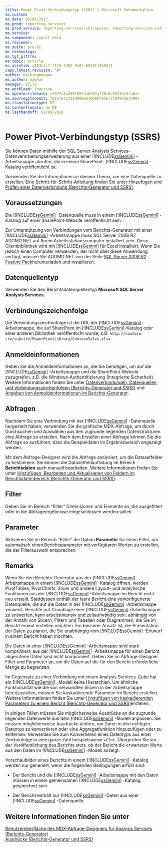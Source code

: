 ```yaml
---
title: Power Pivot-Verbindungstyp (SSRS) | Microsoft-Dokumentation
ms.custom: 
ms.date: 03/01/2017
ms.prod: reporting-services
ms.prod_service: reporting-services-sharepoint, reporting-services-native
ms.service: 
ms.component: report-data
ms.reviewer: 
ms.suite: pro-bi
ms.technology: 
ms.tgt_pltfrm: 
ms.topic: article
ms.assetid: a104c3c7-f118-4d02-9a0f-6859f1469d11
caps.latest.revision: "9"
author: markingmyname
ms.author: maghan
manager: kfile
ms.workload: Inactive
ms.openlocfilehash: c9377c8a436f057a1b257af70c0c8d23ee52a8ae
ms.sourcegitcommit: 7e117bca721d008ab106bbfede72f649d3634993
ms.translationtype: HT
ms.contentlocale: de-DE
ms.lasthandoff: 01/09/2018
---
```

# <a name="power-pivot-connection-type-ssrs"></a>Power Pivot-Verbindungstyp (SSRS)
  Sie können Daten mithilfe der SQL Server Analysis Services-Datenverarbeitungserweiterung aus einer [!INCLUDE[ssGemini](../../includes/ssgemini-md.md)] -Arbeitsmappe abrufen, die in einem SharePoint- [!INCLUDE[ssGemini](../../includes/ssgemini-md.md)] -Katalog veröffentlicht ist.  
  
 Verwenden Sie die Informationen in diesem Thema, um eine Datenquelle zu erstellen. Eine Schritt-für-Schritt-Anleitung finden Sie unter [Hinzufügen und Prüfen einer Datenverbindung &#40;Berichts-Generator und SSRS&#41;](../../reporting-services/report-data/add-and-verify-a-data-connection-report-builder-and-ssrs.md).  
  
## <a name="prerequisites"></a>Voraussetzungen  
 Die [!INCLUDE[ssGemini](../../includes/ssgemini-md.md)] -Datenquelle muss in einem [!INCLUDE[ssGemini](../../includes/ssgemini-md.md)] -Katalog auf einer SharePoint-Website veröffentlicht sein.  
  
 Zur Unterstützung von Verbindungen vom Berichts-Generator mit einer [!INCLUDE[ssGemini](../../includes/ssgemini-md.md)] -Arbeitsmappe muss SQL Server 2008 R2 ADOMD.NET auf Ihrem Arbeitsstationscomputer installiert sein. Diese Clientbibliothek wird mit [!INCLUDE[ssGemini](../../includes/ssgemini-md.md)] für Excel installiert. Wenn Sie jedoch einen Computer verwenden, der nicht über diese Anwendung verfügt, müssen Sie ADOMD.NET von der Seite [SQL Server 2008 R2 Feature Pack](http://go.microsoft.com/fwlink/?LinkId=192565)herunterladen und installieren.  
  
## <a name="data-source-type"></a>Datenquellentyp  
 Verwenden Sie den Berichtsdatenquellentyp **Microsoft SQL Server Analysis Services**.  
  
## <a name="connection-string"></a>Verbindungszeichenfolge  
 Die Verbindungszeichenfolge ist die URL der [!INCLUDE[ssGemini](../../includes/ssgemini-md.md)]-Arbeitsmappe, die auf SharePoint im [!INCLUDE[ssGemini](../../includes/ssgemini-md.md)]-Katalog oder einer anderen Bibliothek veröffentlicht wurde, z.B. `http://contoso-srv/subsite/PowerPivotLibrary/ContosoSales.xlsx`.  
  
## <a name="credentials"></a>Anmeldeinformationen  
 Geben Sie die Anmeldeinformationen an, die Sie benötigen, um auf die [!INCLUDE[ssGemini](../../includes/ssgemini-md.md)] -Arbeitsmappe und die SharePoint-Website zuzugreifen, z.B. die Windows-Authentifizierung (Integrierte Sicherheit). Weitere Informationen finden Sie unter [Datenverbindungen, Datenquellen und Verbindungszeichenfolgen &#40;Berichts-Generator und SSRS&#41;](../../reporting-services/report-data/data-connections-data-sources-and-connection-strings-report-builder-and-ssrs.md) und [Angeben von Anmeldeinformationen im Berichts-Generator](http://msdn.microsoft.com/library/7412ce68-aece-41c0-8c37-76a0e54b6b53).  
  
## <a name="queries"></a>Abfragen  
 Nachdem Sie eine Verbindung mit der [!INCLUDE[ssGemini](../../includes/ssgemini-md.md)] -Datenquelle hergestellt haben, verwenden Sie die grafische MDX-Abfrage, um durch Durchsuchen und Auswählen aus den zugrunde liegenden Datenstrukturen eine Abfrage zu erstellen. Nach dem Erstellen einer Abfrage können Sie die Abfrage so ausführen, dass die Beispieldaten im Ergebnisbereich angezeigt werden.  
  
 Mit dem Abfrage-Designer wird die Abfrage analysiert, um die Datasetfelder zu bestimmen. Sie können die Datasetfeldauflistung im Bereich **Berichtsdaten** auch manuell bearbeiten. Weitere Informationen finden Sie unter [Hinzufügen, Bearbeiten und Aktualisieren von Feldern im Berichtsdatenbereich &#40;Berichts-Generator und SSRS&#41;](../../reporting-services/report-data/add-edit-refresh-fields-in-the-report-data-pane-report-builder-and-ssrs.md).  
  
## <a name="filters"></a>Filter  
 Geben Sie im Bereich "Filter" Dimensionen und Elemente an, die ausgefiltert oder in die Abfrageergebnisse eingeschlossen werden sollen.  
  
## <a name="parameters"></a>Parameter  
 Aktivieren Sie im Bereich "Filter" die Option **Parameter** für einen Filter, um automatisch einen Berichtsparameter mit verfügbaren Werten zu erstellen, die der Filterauswahl entsprechen.  
  
## <a name="remarks"></a>Remarks  
 Wenn Sie den Berichts-Generator aus der [!INCLUDE[ssGemini](../../includes/ssgemini-md.md)] -Arbeitsmappe in einem [!INCLUDE[ssGemini](../../includes/ssgemini-md.md)] -Katalog öffnen, werden PivotTables, PivotCharts, Slicer und andere Layout- und analytische Funktionen aus der [!INCLUDE[ssGemini](../../includes/ssgemini-md.md)] -Arbeitsmappe im Bericht nicht neu erstellt. Stattdessen enthält der leere Bericht eine vorkonfigurierte Datenquelle, die auf die Daten in der [!INCLUDE[ssGemini](../../includes/ssgemini-md.md)] -Arbeitsmappe verweist. Berichte auf Grundlage einer [!INCLUDE[ssGemini](../../includes/ssgemini-md.md)] -Arbeitsmappe zu entwerfen, kann arbeitsintensiv und zeitaufwändig sein, abhängig von der Anzahl von Slicern, Filtern und Tabellen oder Diagrammen, die Sie im Bericht erneut erstellen möchten. Ein besserer Ansatz ist, die Präsentation der Daten zu planen, die Sie unabhängig vom [!INCLUDE[ssGemini](../../includes/ssgemini-md.md)] -Entwurf in einem Bericht haben möchten.  
  
 Die Daten in einer [!INCLUDE[ssGemini](../../includes/ssgemini-md.md)] -Arbeitsmappe sind stark komprimiert; aus der [!INCLUDE[ssGemini](../../includes/ssgemini-md.md)] -Arbeitsmappe für einen Bericht abgerufene Daten sind nicht komprimiert. Geben Sie im Abfrage-Designer Filter und Parameter an, um die Daten auf die für den Bericht erforderliche Menge zu begrenzen.  
  
 Im Gegensatz zu einer Verbindung mit einem Analysis Services-Cube hat ein [!INCLUDE[ssGemini](../../includes/ssgemini-md.md)] -Modell keine Hierarchien. Um ähnliche Funktionalität wie die von verwandten Slicern in der Arbeitsmappe bereitzustellen, müssen Sie kaskadierende Parameter im Bericht erstellen. Weitere Informationen finden Sie unter [Hinzufügen von kaskadierenden Parametern zu einem Bericht &#40;Berichts-Generator und SSRS&#41;](../../reporting-services/report-design/add-cascading-parameters-to-a-report-report-builder-and-ssrs.md)erstellen.  
  
 In einigen Fällen müssen Sie möglicherweise Ausdrücke an die zugrunde liegenden Datenwerte aus dem [!INCLUDE[ssGemini](../../includes/ssgemini-md.md)] -Modell anpassen. Sie müssen möglicherweise Ausdrücke ändern, um Daten in den richtigen Datentyp zu konvertieren oder eine Aggregatfunktion hinzuzufügen oder zu entfernen. Verwenden Sie zum Konvertieren eines Datentyps aus einer Zeichenfolge in eine ganze Zahl beispielsweise `=CInt`. Überprüfen Sie vor der Veröffentlichung des Berichts stets, ob der Bericht die erwarteten Werte aus den Daten im [!INCLUDE[ssGemini](../../includes/ssgemini-md.md)] -Modell anzeigt.  
  
 Vorschaubilder eines Berichts in einem [!INCLUDE[ssGemini](../../includes/ssgemini-md.md)] -Katalog werden nur generiert, wenn die folgenden Bedingungen erfüllt sind:  
  
-   Der Bericht und die [!INCLUDE[ssGemini](../../includes/ssgemini-md.md)] -Arbeitsmappe mit den Daten müssen in einem gemeinsamen [!INCLUDE[ssGemini](../../includes/ssgemini-md.md)] -Katalog gespeichert sein.  
  
-   Der Bericht enthält nur [!INCLUDE[ssGemini](../../includes/ssgemini-md.md)] -Daten aus einer [!INCLUDE[ssGemini](../../includes/ssgemini-md.md)] -Datenquelle.  
  
## <a name="see-also"></a>Weitere Informationen finden Sie unter  
 [Benutzeroberfläche des MDX-Abfrage-Designers für Analysis Services &#40;Berichts-Generator&#41;](http://msdn.microsoft.com/library/7e288eee-2d37-485e-a6a0-dbba5e041e26)   
 [Ausdrücke &#40;Berichts-Generator und SSRS&#41;](../../reporting-services/report-design/expressions-report-builder-and-ssrs.md)  
  
  
